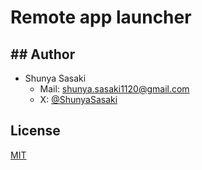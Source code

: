 # Remote app launcher

## ## Author

- Shunya Sasaki
  - Mail: [shunya.sasaki1120@gmail.com](mailto:shunya.sasaki1120@gmail.com)
  - X: [@ShunyaSasaki](https://x.com/ShunyaSasaki)

## License

[MIT](./LICENSE)
